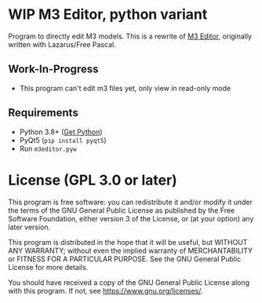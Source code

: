 # WIP M3 Editor, python variant
Program to directly edit M3 models. This is a rewrite of [M3 Editor](https://github.com/tangorcraft/m3editor/), originally written with Lazarus/Free Pascal.

## Work-In-Progress
* This program can't edit m3 files yet, only view in read-only mode

## Requirements
* Python 3.8+ ([Get Python](https://www.python.org/downloads/))
* PyQt5 (`pip install pyqt5`)
* Run `m3editor.pyw`

# License (GPL 3.0 or later)
This program is free software: you can redistribute it and/or modify
it under the terms of the GNU General Public License as published by
the Free Software Foundation, either version 3 of the License, or
(at your option) any later version.

This program is distributed in the hope that it will be useful,
but WITHOUT ANY WARRANTY; without even the implied warranty of
MERCHANTABILITY or FITNESS FOR A PARTICULAR PURPOSE.  See the
GNU General Public License for more details.

You should have received a copy of the GNU General Public License
along with this program.  If not, see <https://www.gnu.org/licenses/>.
